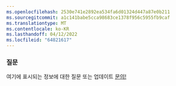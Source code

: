 ```yaml
---
ms.openlocfilehash: 2530e741e2892ea534fa6d01324d447a87e0b211
ms.sourcegitcommit: a1c141babe5cca98683ce1378f956c5955fb9caf
ms.translationtype: MT
ms.contentlocale: ko-KR
ms.lasthandoff: 04/12/2022
ms.locfileid: "64821617"
---
```

### <a name="questions"></a>질문

여기에 표시되는 정보에 대한 질문 또는 업데이트 <a href="https://aka.ms/AppComplianceQuestions" target="_blank">문의!</a>
